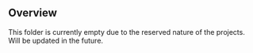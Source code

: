 <h2>Overview</h2>
This folder is currently empty due to the reserved nature of the projects. Will be updated in the future.